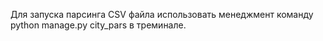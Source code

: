 Для запуска парсинга CSV файла использовать менеджмент команду python manage.py city_pars в треминале.

